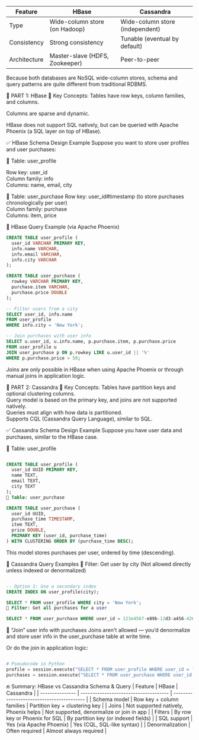 | Feature      | HBase                          | Cassandra                       |
| ------------ | ------------------------------ | ------------------------------- |
| Type         | Wide-column store (on Hadoop)  | Wide-column store (independent) |
| Consistency  | Strong consistency             | Tunable (eventual by default)   |
| Architecture | Master-slave (HDFS, Zookeeper) | Peer-to-peer                    |

Because both databases are NoSQL wide-column stores, schema and query patterns are quite different from traditional RDBMS.

🔷 PART 1: HBase
🔹 Key Concepts: Tables have row keys, column families, and columns.

Columns are sparse and dynamic.

HBase does not support SQL natively, but can be queried with Apache Phoenix (a SQL layer on top of HBase).

✅ HBase Schema Design Example
Suppose you want to store user profiles and user purchases:

🔸 Table: user_profile

Row key: user_id  
Column family: info  
Columns: name, email, city  

🔸 Table: user_purchase
Row key: user_id#timestamp (to store purchases chronologically per user)  
Column family: purchase  
Columns: item, price  

📘 HBase Query Example (via Apache Phoenix)
```sql
CREATE TABLE user_profile (
  user_id VARCHAR PRIMARY KEY,
  info.name VARCHAR,
  info.email VARCHAR,
  info.city VARCHAR
);

CREATE TABLE user_purchase (
  rowkey VARCHAR PRIMARY KEY,
  purchase.item VARCHAR,
  purchase.price DOUBLE
);

-- Filter users from a city
SELECT user_id, info.name
FROM user_profile
WHERE info.city = 'New York';

-- Join purchases with user info
SELECT u.user_id, u.info.name, p.purchase.item, p.purchase.price
FROM user_profile u
JOIN user_purchase p ON p.rowkey LIKE u.user_id || '%'
WHERE p.purchase.price > 50;
```
Joins are only possible in HBase when using Apache Phoenix or through manual joins in application logic.

🔷 PART 2: Cassandra
🔹 Key Concepts:
Tables have partition keys and optional clustering columns.  
Query model is based on the primary key, and joins are not supported natively.  
Queries must align with how data is partitioned.  
Supports CQL (Cassandra Query Language), similar to SQL.  

✅ Cassandra Schema Design Example
Suppose you have user data and purchases, similar to the HBase case.

🔸 Table: user_profile
```sql

CREATE TABLE user_profile (
  user_id UUID PRIMARY KEY,
  name TEXT,
  email TEXT,
  city TEXT
);
🔸 Table: user_purchase

CREATE TABLE user_purchase (
  user_id UUID,
  purchase_time TIMESTAMP,
  item TEXT,
  price DOUBLE,
  PRIMARY KEY (user_id, purchase_time)
) WITH CLUSTERING ORDER BY (purchase_time DESC);
```
This model stores purchases per user, ordered by time (descending).

📘 Cassandra Query Examples
🔹 Filter: Get user by city (Not allowed directly unless indexed or denormalized)

```sql

-- Option 1: Use a secondary index
CREATE INDEX ON user_profile(city);

SELECT * FROM user_profile WHERE city = 'New York';
🔹 Filter: Get all purchases for a user

SELECT * FROM user_purchase WHERE user_id = 123e4567-e89b-12d3-a456-426614174000;
```
🔹 “Join” user info with purchases
Joins aren't allowed — you’d denormalize and store user info in the user_purchase table at write time.

Or do the join in application logic:

```python

# Pseudocode in Python
profile = session.execute("SELECT * FROM user_profile WHERE user_id = ?", [uid])
purchases = session.execute("SELECT * FROM user_purchase WHERE user_id = ?", [uid])
```
🔚 Summary: HBase vs Cassandra Schema & Query
| Feature         | HBase                                 | Cassandra                                 |
| --------------- | ------------------------------------- | ----------------------------------------- |
| Schema model    | Row key + column families             | Partition key + clustering key            |
| Joins           | Not supported natively, Phoenix helps | Not supported, denormalize or join in app |
| Filters         | By row key or Phoenix for SQL         | By partition key (or indexed fields)      |
| SQL support     | Yes (via Apache Phoenix)              | Yes (CQL, SQL-like syntax)                |
| Denormalization | Often required                        | Almost always required                    |


